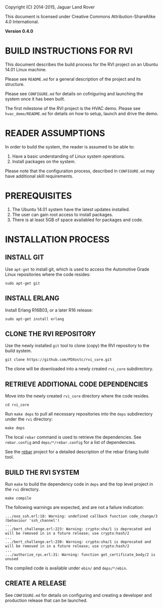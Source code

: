 Copyright (C) 2014-2015, Jaguar Land Rover

This document is licensed under Creative Commons
Attribution-ShareAlike 4.0 International.

**Version 0.4.0**

# BUILD INSTRUCTIONS FOR RVI #

This document describes the build process for the RVI project on an
Ubuntu 14.01 Linux machine.

Please see ```README.md``` for a general description of the project
and its structure.

Please see ```CONFIGURE.md``` for details on cofniguring and launching
the system once it has been built.

The first milestone of the RVI project is the HVAC demo. Please see
```hvac_demo/README.md``` for details on how to setup, launch and
drive the demo.

# READER ASSUMPTIONS #
In order to build the system, the reader is assumed to be able to:

1. Have a basic understanding of Linux system operations.
2. Install packages on the system.

Please note that the configuraiton process, described in
```CONFIGURE.md``` may have additional skill requirements.

# PREREQUISITES #

1. The Ubuntu 14.01 system have the latest updates installed.
2. The user can gain root access to install packages.
3. There is at least 5GB of space availabled for packages and code.

# INSTALLATION PROCESS #

## INSTALL GIT ##

Use ```apt-get``` to install git, which is used to access the Automotive
Grade Linux repositories where the code resides:

    sudo apt-get git 

## INSTALL ERLANG ##

Install Erlang R16B03, or a later R16 release:

    sudo apt-get install erlang


## CLONE THE RVI REPOSITORY ##

Use the newly installed ```git``` tool to clone (copy) the RVI repository
to the build system.

    git clone https://github.com/PDXostc/rvi_core.git

The clone will be downloaded into a newly created ```rvi_core``` subdirectory.


## RETRIEVE ADDITIONAL CODE DEPENDENCIES ##

Move into the newly created ```rvi_core``` directory where the code resides.

    cd rvi_core

Run ```make deps``` to pull all necessary repositories into the ```deps```
subdirectory under the ```rvi``` directory:

    make deps
	
The local ```rebar``` command is used to retrieve the dependencies. See
```rebar.config``` and ```deps/*/rebar.config``` for a list of
dependencies. 

See the [rebar](https://github.com/basho/rebar) project for a detailed
description of the rebar Erlang build tool.


## BUILD THE RVI SYSTEM ##

Run ```make``` to build the dependency code in ```deps``` and the
top level project in the ```rvi``` directory.

    make compile

The following warnings are expected, and are not a failure indication:

    .../exo_ssh.erl:18: Warning: undefined callback function code_change/3 (behaviour 'ssh_channel')
	...
	.../bert_challenge.erl:223: Warning: crypto:sha/1 is deprecated and will be removed in in a future release; use crypto:hash/2
	...
	.../bert_challenge.erl:230: Warning: crypto:sha/1 is deprecated and will be removed in in a future release; use crypto:hash/2
    ...
    .../authorize_rpc.erl:31: Warning: function get_certificate_body/2 is unused    

The compiled code is available under ```ebin/``` and ```deps/*/ebin```.

## CREATE A RELEASE ##

See ```CONFIGURE.md``` for details on configuring and creating a
developer and production release that can be launched.

